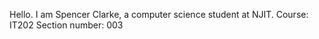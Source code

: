 Hello. I am Spencer Clarke, a computer science student at NJIT.
Course: IT202
Section number: 003
 
